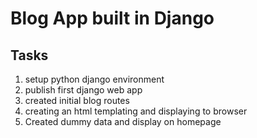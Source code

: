 # Blog App built in Django

## Tasks

1. setup python django environment
2. publish first django web app
3. created initial blog routes
4. creating an html templating and displaying to browser
5. Created dummy data and display on homepage
